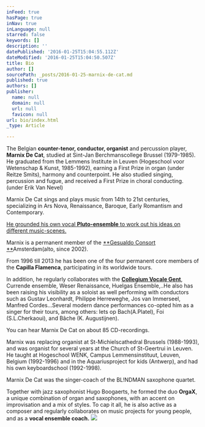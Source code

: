 ```yaml
---
inFeed: true
hasPage: true
inNav: true
inLanguage: null
starred: false
keywords: []
description: ''
datePublished: '2016-01-25T15:04:55.112Z'
dateModified: '2016-01-25T15:04:50.507Z'
title: Bio
author: []
sourcePath: _posts/2016-01-25-marnix-de-cat.md
published: true
authors: []
publisher:
  name: null
  domain: null
  url: null
  favicon: null
url: bio/index.html
_type: Article

---
```

The Belgian **counter-tenor, conductor, organist** and percussion player, **Marnix De Cat**, studied at Sint-Jan Berchmanscollege Brussel (1979-1985). He graduated from the Lemmens Institute in Leuven (Hogeschool voor Wetenschap & Kunst, 1985-1992), earning a First Prize in organ (under Reitze Smits), harmony and counterpoint. He also studied singing, percussion and fugue, and received a First Prize in choral conducting. (under Erik Van Nevel)

Marnix De Cat sings and plays music from 14th to 21st centuries, specializing in Ars Nova, Renaissance, Baroque, Early Romantism and Contemporary.

[He grounded his own vocal **Pluto-ensemble** to work out his ideas on different music-scenes.][0]

Marnix is a permanent member of the [**Gesualdo Consort **][1]Amsterdam(alto, since 2002). 

From 1996 till 2013 he has been one of the four permanent core members of the **Capilla Flamenca**, participating in its worldwide tours.

In addition, he regularly collaborates with the **[Collegium Vocale Gent][2]**, Currende ensemble, Weser Renaissance, Huelgas Ensemble,..He also has been raising his visibility as a soloist as well performing with conductors such as Gustav Leonhardt, Philippe Herreweghe, Jos van Immerseel, Manfred Cordes...Several modern dance performances co-opted him as a singer for their tours, among others: Iets op Bach(A.Platel), Foi (S.L.Cherkaoui), and Bâche (K. Augustijnen).

You can hear Marnix De Cat on about 85 CD-recordings.

Marnix was replacing organist at St-Michielscathedral Brussels (1988-1993), and was organist for several years at the Church of St-Geertrui in Leuven. He taught at Hogeschool WENK, Campus Lemmensinstituut, Leuven, Belgium (1992-1996) and in the Aquariusproject for kids (Antwerp), and had his own keyboardschool (1992-1998).

Marnix De Cat was the singer-coach of the BL!NDMAN saxophone quartet.

Together with jazz saxophonist Hugo Boogaerts, he formed the duo **OrgaX**, a unique combination of organ and saxophones, with an accent on improvisation and a mix of styles. To cap it all, he is also active as a composer and regularly collaborates on music projects for young people, and as a **vocal ensemble coach.**
![](https://the-grid-user-content.s3-us-west-2.amazonaws.com/c965d919-9e94-4cf2-b8e1-b70f88f30671.jpg)

[0]: http://www.Pluto-ensemble.be/
[1]: http://www.gesualdoconsort.amsterdam/
[2]: http://www.collegiumvocale.com/